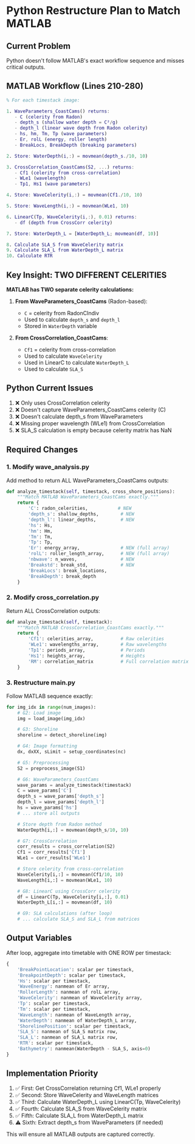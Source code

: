 # Python Restructure Plan to Match MATLAB

## Current Problem

Python doesn't follow MATLAB's exact workflow sequence and misses critical outputs.

## MATLAB Workflow (Lines 210-280)

```matlab
% For each timestack image:

1. WaveParameters_CoastCams() returns:
   - C (celerity from Radon)
   - depth_s (shallow water depth = C²/g)
   - depth_l (linear wave depth from Radon celerity)
   - hs, hm, Tm, Tp (wave parameters)
   - Er, rolL (energy, roller length)
   - BreakLocs, BreakDepth (breaking parameters)

2. Store: WaterDepth(i,:) = movmean(depth_s./10, 10)

3. CrossCorrelation_CoastCams(S2, ...) returns:
   - Cf1 (celerity from cross-correlation)
   - WLe1 (wavelength)
   - Tp1, Hs1 (wave parameters)

4. Store: WaveCelerity(i,:) = movmean(Cf1./10, 10)

5. Store: WaveLength(i,:) = movmean(WLe1, 10)

6. LinearC(Tp, WaveCelerity(i,:), 0.01) returns:
   - df (depth from CrossCorr celerity)

7. Store: WaterDepth_L = [WaterDepth_L; movmean(df, 10)]

8. Calculate SLA_S from WaveCelerity matrix
9. Calculate SLA_L from WaterDepth_L matrix
10. Calculate RTR
```

## Key Insight: TWO DIFFERENT CELERITIES

**MATLAB has TWO separate celerity calculations:**

1. **From WaveParameters_CoastCams** (Radon-based):
   - `C` = celerity from RadonCIndiv
   - Used to calculate `depth_s` and `depth_l`
   - Stored in `WaterDepth` variable

2. **From CrossCorrelation_CoastCams**:
   - `Cf1` = celerity from cross-correlation
   - Used to calculate `WaveCelerity`
   - Used in LinearC to calculate `WaterDepth_L`
   - Used to calculate `SLA_S`

## Python Current Issues

1. ❌ Only uses CrossCorrelation celerity
2. ❌ Doesn't capture WaveParameters_CoastCams celerity (C)
3. ❌ Doesn't calculate depth_s from WaveParameters
4. ❌ Missing proper wavelength (WLe1) from CrossCorrelation
5. ❌ SLA_S calculation is empty because celerity matrix has NaN

## Required Changes

### 1. Modify wave_analysis.py

Add method to return ALL WaveParameters_CoastCams outputs:
```python
def analyze_timestack(self, timestack, cross_shore_positions):
    """Match MATLAB WaveParameters_CoastCams exactly."""
    return {
        'C': radon_celerities,           # NEW
        'depth_s': shallow_depths,        # NEW
        'depth_l': linear_depths,         # NEW
        'hs': Hs,
        'hm': Hm,
        'Tm': Tm,
        'Tp': Tp,
        'Er': energy_array,               # NEW (full array)
        'rolL': roller_length_array,      # NEW (full array)
        'nbwave': n_waves,                # NEW
        'Breakstd': break_std,            # NEW
        'BreakLocs': break_locations,
        'BreakDepth': break_depth
    }
```

### 2. Modify cross_correlation.py

Return ALL CrossCorrelation outputs:
```python
def analyze_timestack(self, timestack):
    """Match MATLAB CrossCorrelation_CoastCams exactly."""
    return {
        'Cf1': celerities_array,          # Raw celerities
        'WLe1': wavelengths_array,        # Raw wavelengths
        'Tp1': periods_array,             # Periods
        'Hs1': heights_array,             # Heights
        'RM': correlation_matrix          # Full correlation matrix
    }
```

### 3. Restructure main.py

Follow MATLAB sequence exactly:
```python
for img_idx in range(num_images):
    # G2: Load image
    img = load_image(img_idx)

    # G3: Shoreline
    shoreline = detect_shoreline(img)

    # G4: Image formatting
    dx, dxXX, sLimit = setup_coordinates(nc)

    # G5: Preprocessing
    S2 = preprocess_image(S1)

    # G6: WaveParameters_CoastCams
    wave_params = analyze_timestack(timestack)
    C = wave_params['C']
    depth_s = wave_params['depth_s']
    depth_l = wave_params['depth_l']
    hs = wave_params['hs']
    # ... store all outputs

    # Store depth from Radon method
    WaterDepth[i,:] = movmean(depth_s/10, 10)

    # G7: CrossCorrelation
    corr_results = cross_correlation(S2)
    Cf1 = corr_results['Cf1']
    WLe1 = corr_results['WLe1']

    # Store celerity from cross-correlation
    WaveCelerity[i,:] = movmean(Cf1/10, 10)
    WaveLength[i,:] = movmean(WLe1, 10)

    # G8: LinearC using CrossCorr celerity
    df = LinearC(Tp, WaveCelerity[i,:], 0.01)
    WaterDepth_L[i,:] = movmean(df, 10)

    # G9: SLA calculations (after loop)
    # ... calculate SLA_S and SLA_L from matrices
```

## Output Variables

After loop, aggregate into timetable with ONE ROW per timestack:

```python
{
    'BreakPointLocation': scalar per timestack,
    'BreakpointDepth': scalar per timestack,
    'Hs': scalar per timestack,
    'WaveEnergy': nanmean of Er array,
    'RollerLength': nanmean of rolL array,
    'WaveCelerity': nanmean of WaveCelerity array,
    'Tp': scalar per timestack,
    'Tm': scalar per timestack,
    'WaveLength': nanmean of WaveLength array,
    'WaterDepth': nanmean of WaterDepth_L array,
    'ShorelinePosition': scalar per timestack,
    'SLA_S': nanmean of SLA_S matrix row,
    'SLA_L': nanmean of SLA_L matrix row,
    'RTR': scalar per timestack,
    'Bathymetry': nanmean(WaterDepth - SLA_S, axis=0)
}
```

## Implementation Priority

1. ✅ First: Get CrossCorrelation returning Cf1, WLe1 properly
2. ✅ Second: Store WaveCelerity and WaveLength matrices
3. ✅ Third: Calculate WaterDepth_L using LinearC(Tp, WaveCelerity)
4. ✅ Fourth: Calculate SLA_S from WaveCelerity matrix
5. ✅ Fifth: Calculate SLA_L from WaterDepth_L matrix
6. ⚠️ Sixth: Extract depth_s from WaveParameters (if needed)

This will ensure all MATLAB outputs are captured correctly.
